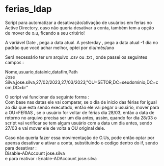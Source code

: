 # ferias_ldap
Script para automatizar a desativação/ativação de usuários em ferias no Active Directory, caso não queria desativar a conta, também tem a opção de mover de o.u, ficando a seu critério!

A variável Date , pega a data atual.
A yesterday , pega a data atual -1 dia no padrão que você achar melhor, optei por dia/mês/ano

Será necessário ter um arquivo .csv ou .txt , onde passei os seguintes campos :

Nome,usuario,datainic,datafim,Path<br>
Jose Silva,jose.silva,27/02/2023,27/03/2023,"OU=SETOR,DC=seudominio,DC=com,DC=br"

O script vai funcionar da seguinte forma : <br>
Com base nas datas ele vai comparar, se o dia de inicio das férias for igual ao dia que esta sendo executado, então ele vai pegar o usuário,
mover para a OU=FERIAS , se o usuário for voltar de férias dia 28/03, então a data de retorno no arquivo precisa ser um dia antes, assim, quando for dia 28/03 o script vai verificar se tem algum usuário com a data um dia antes, sendo 27/03 e vai mover ele de volta a OU original dele.

Caso não queria fazer essa movimentação de O.Us, pode então optar por apensa desativar e ativar a conta, substituindo o codigo dentro do if, sendo para desativar :<br>
Disable-ADAccount jose.silva
<br>
e para reativar : Enable-ADAccount jose.silva